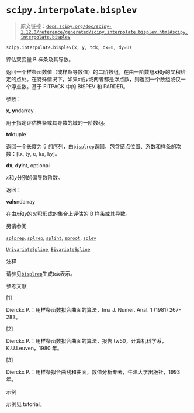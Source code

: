 # `scipy.interpolate.bisplev`

> 原文链接：[`docs.scipy.org/doc/scipy-1.12.0/reference/generated/scipy.interpolate.bisplev.html#scipy.interpolate.bisplev`](https://docs.scipy.org/doc/scipy-1.12.0/reference/generated/scipy.interpolate.bisplev.html#scipy.interpolate.bisplev)

```py
scipy.interpolate.bisplev(x, y, tck, dx=0, dy=0)
```

评估双变量 B 样条及其导数。

返回一个样条函数值（或样条导数值）的二阶数组，在由一阶数组*x*和*y*的叉积给定的点处。在特殊情况下，如果*x*或*y*或两者都是浮点数，则返回一个数组或仅一个浮点数。基于 FITPACK 中的 BISPEV 和 PARDER。

参数：

**x, y**ndarray

用于指定评估样条或其导数的域的一阶数组。

**tck**tuple

返回一个长度为 5 的序列，由[`bisplrep`](https://docs.scipy.org/doc/scipy-1.12.0/reference/generated/scipy.interpolate.bisplrep.html#scipy.interpolate.bisplrep "scipy.interpolate.bisplrep")返回，包含结点位置、系数和样条的次数：[tx, ty, c, kx, ky]。

**dx, dy**int, optional

*x*和*y*分别的偏导数阶数。

返回：

**vals**ndarray

在由*x*和*y*的叉积形成的集合上评估的 B 样条或其导数。

另请参阅

[`splprep`](https://docs.scipy.org/doc/scipy-1.12.0/reference/generated/scipy.interpolate.splprep.html#scipy.interpolate.splprep "scipy.interpolate.splprep"), [`splrep`](https://docs.scipy.org/doc/scipy-1.12.0/reference/generated/scipy.interpolate.splrep.html#scipy.interpolate.splrep "scipy.interpolate.splrep"), [`splint`](https://docs.scipy.org/doc/scipy-1.12.0/reference/generated/scipy.interpolate.splint.html#scipy.interpolate.splint "scipy.interpolate.splint"), [`sproot`](https://docs.scipy.org/doc/scipy-1.12.0/reference/generated/scipy.interpolate.sproot.html#scipy.interpolate.sproot "scipy.interpolate.sproot"), [`splev`](https://docs.scipy.org/doc/scipy-1.12.0/reference/generated/scipy.interpolate.splev.html#scipy.interpolate.splev "scipy.interpolate.splev")

[`UnivariateSpline`](https://docs.scipy.org/doc/scipy-1.12.0/reference/generated/scipy.interpolate.UnivariateSpline.html#scipy.interpolate.UnivariateSpline "scipy.interpolate.UnivariateSpline"), [`BivariateSpline`](https://docs.scipy.org/doc/scipy-1.12.0/reference/generated/scipy.interpolate.BivariateSpline.html#scipy.interpolate.BivariateSpline "scipy.interpolate.BivariateSpline")

注释

请参见[`bisplrep`](https://docs.scipy.org/doc/scipy-1.12.0/reference/generated/scipy.interpolate.bisplrep.html#scipy.interpolate.bisplrep "scipy.interpolate.bisplrep")生成*tck*表示。

参考文献

[1]

Dierckx P.：用样条函数拟合曲面的算法，Ima J. Numer. Anal. 1 (1981) 267-283。

[2]

Dierckx P.：用样条函数拟合曲面的算法，报告 tw50，计算机科学系，K.U.Leuven，1980 年。

[3]

Dierckx P.：用样条拟合曲线和曲面，数值分析专著，牛津大学出版社，1993 年。

示例

示例见 tutorial。
